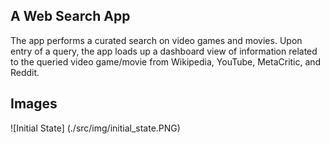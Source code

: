 ## A Web Search App

The app performs a curated search on video games and movies. Upon entry of a query, the app loads up a dashboard view of information related to the queried video game/movie from Wikipedia, YouTube, MetaCritic, and Reddit.

## Images

![Initial State] (./src/img/initial_state.PNG)